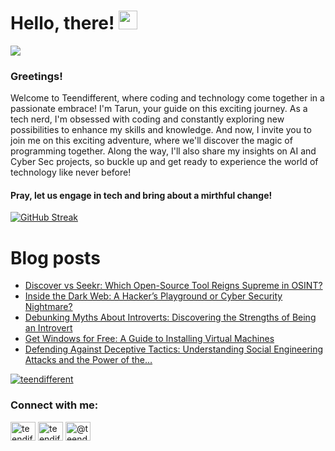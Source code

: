 # Hello, there! <img src="https://raw.githubusercontent.com/MartinHeinz/MartinHeinz/master/wave.gif" width="30px">
![](https://komarev.com/ghpvc/?username=teendifferent&color=brightgreen)

### Greetings! 
Welcome to Teendifferent, where coding and technology come together in a passionate embrace! I'm Tarun, your guide on this exciting journey. As a tech nerd, I'm obsessed with coding and constantly exploring new possibilities to enhance my skills and knowledge. And now, I invite you to join me on this exciting adventure, where we'll discover the magic of programming together. Along the way, I'll also share my insights on AI and Cyber Sec projects, so buckle up and get ready to experience the world of technology like never before!

#### Pray, let us engage in tech and bring about a mirthful change!

[![GitHub Streak](https://streak-stats.demolab.com?user=teendifferent&theme=tokyonight&hide_border=true&background=EB545400)](https://git.io/streak-stats)

# Blog posts

<!-- BLOG-POST-LIST:START -->
- [Discover vs Seekr: Which Open-Source Tool Reigns Supreme in OSINT?](https://medium.com/@teendifferent7/discover-vs-seekr-which-open-source-tool-reigns-supreme-in-osint-47e93cbe0be3?source=rss-9ecb664d87c1------2)
- [Inside the Dark Web: A Hacker’s Playground or Cyber Security Nightmare?](https://medium.com/@teendifferent7/inside-the-dark-web-a-hackers-playground-or-cyber-security-nightmare-a0b86884ad48?source=rss-9ecb664d87c1------2)
- [Debunking Myths About Introverts: Discovering the Strengths of Being an Introvert](https://medium.com/@teendifferent7/debunking-myths-about-introverts-discovering-the-strengths-of-being-an-introvert-d5a1a12f715c?source=rss-9ecb664d87c1------2)
- [Get Windows for Free: A Guide to Installing Virtual Machines](https://medium.com/@teendifferent7/get-windows-for-free-a-guide-to-installing-virtual-machines-70145952d995?source=rss-9ecb664d87c1------2)
- [Defending Against Deceptive Tactics: Understanding Social Engineering Attacks and the Power of the…](https://medium.com/@teendifferent7/defending-against-deceptive-tactics-understanding-social-engineering-attacks-and-the-power-of-the-d364d441b0a0?source=rss-9ecb664d87c1------2)
<!-- BLOG-POST-LIST:END -->


<p align="left"> <a href="https://github.com/ryo-ma/github-profile-trophy"><img src="https://github-profile-trophy.vercel.app/?username=teendifferent&theme=dracula" alt="teendifferent" /></a> </p>

<h3 align="left">Connect with me:</h3>
<p align="left">
<a href="https://twitter.com/teendifferent2" target="blank"><img align="center" src="https://raw.githubusercontent.com/rahuldkjain/github-profile-readme-generator/master/src/images/icons/Social/twitter.svg" alt="teendifferent2" height="30" width="40" /></a>
<a href="https://instagram.com/teendifferent7" target="blank"><img align="center" src="https://raw.githubusercontent.com/rahuldkjain/github-profile-readme-generator/master/src/images/icons/Social/instagram.svg" alt="teendifferent7" height="30" width="40" /></a>
<a href="https://medium.com/@teendifferent7" target="blank"><img align="center" src="https://raw.githubusercontent.com/rahuldkjain/github-profile-readme-generator/master/src/images/icons/Social/medium.svg" alt="@teendifferent7" height="30" width="40" /></a>
</p>

<!--
**REDDITARUN/REDDITARUN** is a ✨ _special_ ✨ repository because its `README.md` (this file) appears on your GitHub profile.

Here are some ideas to get you started:

- 🔭 I’m currently working on ...
- 🌱 I’m currently learning ...
- 👯 I’m looking to collaborate on ...
- 🤔 I’m looking for help with ...
- 💬 Ask me about ...
- 📫 How to reach me: ...
- 😄 Pronouns: ...
- ⚡ Fun fact: ...
-->
